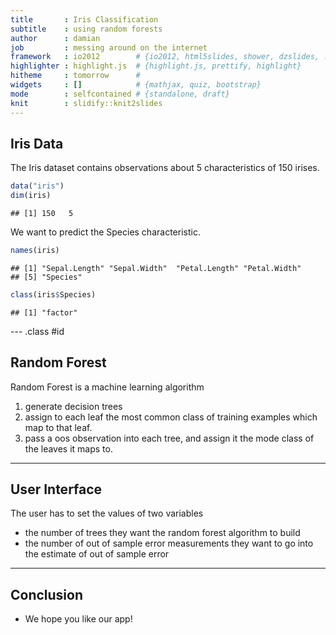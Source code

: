 ```yaml
---
title       : Iris Classification
subtitle    : using random forests
author      : damian
job         : messing around on the internet
framework   : io2012        # {io2012, html5slides, shower, dzslides, ...}
highlighter : highlight.js  # {highlight.js, prettify, highlight}
hitheme     : tomorrow      # 
widgets     : []            # {mathjax, quiz, bootstrap}
mode        : selfcontained # {standalone, draft}
knit        : slidify::knit2slides
---
```


## Iris Data

The Iris dataset contains observations about 5 characteristics of 150 irises.


```r
data("iris")
dim(iris)
```

```
## [1] 150   5
```

We want to predict the Species characteristic.


```r
names(iris)
```

```
## [1] "Sepal.Length" "Sepal.Width"  "Petal.Length" "Petal.Width" 
## [5] "Species"
```

```r
class(iris$Species)
```

```
## [1] "factor"
```

--- .class #id 

## Random Forest

Random Forest is a machine learning algorithm

1. generate decision trees
2. assign to each leaf the most common class of training examples which map to that leaf.
3. pass a oos observation into each tree, and assign it the mode class of the leaves it maps to.

---

## User Interface

The user has to set the values of two variables
* the number of trees they want the random forest algorithm to build
* the number of out of sample error measurements they want to go into the estimate of out of sample error

---

## Conclusion

* We hope you like our app!


